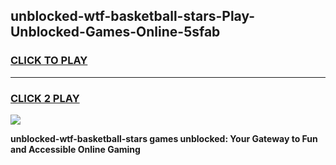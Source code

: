 
## unblocked-wtf-basketball-stars-Play-Unblocked-Games-Online-5sfab
<h3>
<a href="https://premium76.site?title=unblocked-wtf-basketball-stars&ref=25A">CLICK TO PLAY</a></h3>
<hr>

<h3>
<a href="https://premium76.site?title=unblocked-wtf-basketball-stars&ref=25A">CLICK 2 PLAY</a>
  
</h3>

<a href="https://premium76.site?title=unblocked-wtf-basketball-stars&ref=25A"><img src="https://clearcache.store/games.png"></a>


**unblocked-wtf-basketball-stars games unblocked: Your Gateway to Fun and Accessible Online Gaming**
